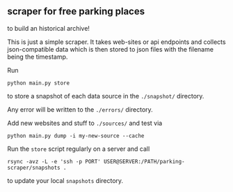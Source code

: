 ## scraper for free parking places

to build an historical archive!

This is just a simple scraper. It takes web-sites or api endpoints and collects json-compatible data
which is then stored to json files with the filename being the timestamp. 


Run
```shell script
python main.py store
```

to store a snapshot of each data source in the `./snapshot/` directory.

Any error will be written to the `./errors/` directory.


Add new websites and stuff to `./sources/` and test via

```shell script
python main.py dump -i my-new-source --cache
```

Run the `store` script regularly on a server and call

```shell script
rsync -avz -L -e 'ssh -p PORT' USER@SERVER:/PATH/parking-scraper/snapshots .
```
to update your local `snapshots` directory.
